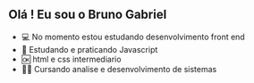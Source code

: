 
## Olá ! Eu sou o Bruno Gabriel

- 💻 No momento estou estudando desenvolvimento front end
- 📘 Estudando e praticando Javascript
- 🆗 html e css intermediario
- 🧑‍💻 Cursando analise e desenvolvimento de sistemas
